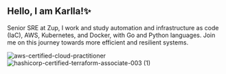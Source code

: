 ## Hello, I am Karlla!✨

Senior SRE at Zup, I work and study automation and infrastructure as code (IaC), AWS, Kubernetes, and Docker, with Go and Python languages. Join me on this journey towards more efficient and resilient systems.

![aws-certified-cloud-practitioner](https://github.com/karllasnascimento/karllasnascimento/assets/89461448/17ce7401-398f-48e8-980e-56d0fd8b534f)
![hashicorp-certified-terraform-associate-003 (1)](https://github.com/karllasnascimento/karllasnascimento/assets/89461448/aa8805ed-1c73-4aef-a4f6-60df1288f236)


<!--
**karllasnascimento/karllasnascimento** is a ✨ _special_ ✨ repository because its `README.md` (this file) appears on your GitHub profile.

Here are some ideas to get you started:

- 🔭 I’m currently working on ...
- 🌱 I’m currently learning ...
- 👯 I’m looking to collaborate on ...
- 🤔 I’m looking for help with ...
- 💬 Ask me about ...
- 📫 How to reach me: ...
- 😄 Pronouns: ...
- ⚡ Fun fact: ...
-->
